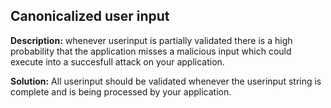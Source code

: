 
Canonicalized user input
-------

**Description:**
whenever userinput is partially validated there is a high probability that the application misses a malicious input which could execute into a succesfull attack on your application.


**Solution:**
All userinput should be validated whenever the userinput string is complete and is being processed by your application.

	